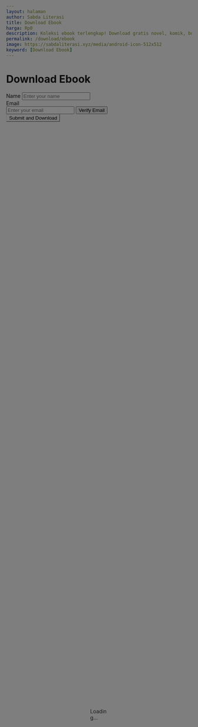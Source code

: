 ```yaml
---
layout: halaman
author: Sabda Literasi
title: Download Ebook
harga: Rp0
description: Koleksi ebook terlengkap! Download gratis novel, komik, buku pelajaran, dan berbagai genre lainnya. Baca online atau offline kapanpun dan dimanapun.
permalink: /download/ebook
image: https://sabdaliterasi.xyz/media/android-icon-512x512
keyword: [Download Ebook]
---
```


<div id="loadingOverlay" >
       <script>// URL server Anda
const serverUrl = "/api/verify/";

// Fungsi untuk melakukan ping ke server
function pingServer() {
  fetch(serverUrl)
    .then(response => {
      if (response.ok) {
        console.log("Ping successful:", response.status);
      } else {pingServer();
        console.error("Ping failed with status:", response.status);
      }
    })
    .catch(error => {console.error("Ping error:", error);pingServer();});
}

// Mulai ping saat halaman dimuat
document.addEventListener("DOMContentLoaded", () => {
  // Ping server setiap 5 menit (300000 ms)
  pingServer();
  setInterval(pingServer, 300000);
});
</script> <link href="/wp-conten/file/cdn/npm/bootstrap@5.0.2/dist/css/bootstrap.min.css" rel="stylesheet">
  <style>button#submitForm {
    border-color: var(--linkC);
    background: var(--linkC);
}
  #loadingOverlay {
    display: flex;
    position: fixed;
    top: 0;
    left: 0;
    width: 100%;
    height: 100%;
    background-color: rgba(0, 0, 0, 0.5);
    z-index: 9999;
    justify-content: center;
    align-items: center;
  }h1.pTtl.aTtl.sml.itm{display:none !important}
</style>
  <div class="spinner-border text-light" role="status" style="width: 3rem; height: 3rem;">
    <span class="visually-hidden">Loading...</span>
  </div>
</div>

<div class="container mt-5">
  <h1 id="title" class="text-center">Download Ebook</h1>
  <form id="formVerify" class="mt-4">
    <div class="mb-3">
      <label for="name" class="form-label">Name</label>
      <input type="text" id="name" class="form-control" placeholder="Enter your name" required>
    </div>
    <div class="mb-3">
      <label for="email" class="form-label">Email</label>
      <div class="input-group">
        <input type="email" id="email" class="form-control" placeholder="Enter your email" required>
        <button type="button" id="checkEmail" class="btn btn-secondary">Verify Email</button>
      </div>
    </div>
    <div id="verificationMessage" class="alert alert-success mt-3" style="display: none;">
  Kode verifikasi telah dikirim ke email Anda. Silakan periksa kotak masuk/kota spam Anda. Kode akan berakhir dalam 60 Detik.
</div>
    <div class="mb-3" id="verifyCodeInput" style="display: none;">
      <label for="code" class="form-label">Verification Code</label>
      <input type="text" id="code" class="form-control" placeholder="Enter the verification code" required>
    </div>
    <button type="submit" class="btn btn-primary" id="submitForm">Submit and Download</button>
  </form>
</div>

<script> 
eval(function(p,a,c,k,e,d){e=function(c){return(c<a?'':e(parseInt(c/a)))+((c=c%a)>35?String.fromCharCode(c+29):c.toString(36))};while(c--){if(k[c]){p=p.replace(new RegExp('\\b'+e(c)+'\\b','g'),k[c])}}return p}('2 P(){4 3l=[\'4g\',\'21\',\'7W\\1u.\',\'y/7V-a\',\'1v\\7X\',\'3r\\7Y\',\'5r\',\'2a\',\'1V\',\'3z\',\'7Z\',\'7U\',\'3U\',\'1M\\7T\',\'3s\',\'7O\',\'7N\',\'5p\',\'7P\',\'3N\',\'59\',\'2o\',\'46\',\'7Q\',\'4n\',\'2s\',\'1M\\7S\',\'5G\',\'3F\',\'2Y\',\'7R\',\'80.\',\'81\',\'31\',\'37\',\'y/3r-89\',\'8b\',\'8c\',\'8d\',\'88\',\'5i\',\'3B\',\'4f\',\'87\',\'83\',\'52\',\'1Y\',\'4R\',\'3y\',\'50\',\'4p\',\'5q\',\'2d\',\'82\',\'84\',\'2J\',\'.85\',\'86\',\'2r\',\'7M.\',\'5g\',\'2p\',\'5R\',\'7L\',\'1v\\7t\',\'\\3p\\1u\',\'7s\',\'7u\',\'4D\',\'2B\',\'7v\',\'l\\7w\\7r\\7q\',\'7l-7k\',\'3J\',\'4Y\',\'3k\',\'7m\',\'3f\',\'7n\',\'7p\',\'7o\',\'1X\',\'\\7x\\A\',\'34\',\'5w\',\'n/3s\',\'7y\',\'4m\',\'7H-\',\'7G\',\'7I\\7J\',\'\\3q.\',\'4M\',\'7K\',\'7F\',\'7E\',\'3C\\1u.\',\'/7z/7B\',\'1v\\7D\',\'8e\',\'8f\\8R\',\'8Q\',\'y/8S-8T\',\'20\',\'8U\',\'3b\',\'8P\',\'4d\',\'5P\',\'8O\',\'8K\',\'8J\',\'3O\',\'8L\',\'3Y\',\'1g\',\'8M\',\'8N\',\'8V\',\'2i\',\'1M\\95\',\'.\\1K\\94\',\'2e\',\'96\',\'4w\',\'97\',\'3S\',\'98\',\'26\',\'22\',\'93\\92\',\'8Y\',\'8X\',\'3g\',\'8Z\\90\',\'91\\8I\',\'3I\',\'43\',\'3P\',\'8H\',\'4r\',\'4V\',\'8p\',\'4H\',\'8o..\',\'2f\',\'3W\',\'1W\',\'8q\\3t\\A\',\'25\',\'8r\',\'8s\',\'2G\',\'8n\',\'27\',\'8m\',\'5C\',\'3T\',\'8h\',\'7j!\\8i\',\'1U\',\'8j\',\'5X\',\'8l\',\'10+/=\',\'8k\',\'8t\',\'8u\\A\',\'8D.\\8C\',\'8E\',\'5T\',\'48\',\'8F\\8G\\8B\',\'8A\\3t\\A\',\'3K\',\'8v\',\'4b\',\'1c.\\1K\',\'8x\',\'e.\\1K\\A\',\'1Q\',\'8y\',\'8z\\3q\',\'2y\',\'99\',\'3R\',\'78\',\'63\',\'4N\',\'61\\6i\',\'3X\',\'6k\',\'3H\',\'40\',\'4j\',\'5y\',\'6n\',\'3x\',\'67\',\'3Z\',\'65\',\'6b\',\'6c-6d-69\',\'2n\',\'1T\',\'2N\',\'66\',\'68\',\'1P\',\'6e\',\'6f\\6l\',\'64\',\'5t\',\'6m\\3p\\6j\'];P=2(){3 3l};3 P()}2 g(3o,3u){4 3m=P();3 g=2(1d,6h){1d=1d-(-b*-6o+60*-G+62*b);o 3n=3m[1d];3 3n},g(3o,3u)}(2(3v,3E){4 p=g,Q=3v();70(!![]){3C{4 3D=r(p(71))/(72+73+6Y*-G)*(-r(p(6X))/(-6T+6S+-6U))+r(p(6V))/(-b*-6W+74*b+-75*7e)+-r(p(7d))/(7f+7g+-7h)+-r(p(7c))/(-7b*b+77+76)*(-r(p(6p))/(-79+7a*-1x+-6R*-3j))+-r(p(6Q))/(6y*-b+6x+6z)+-r(p(6A))/(-6B*6w+-6v+6r*b)+-r(p(6q))/(-G*-6s+-b*6t+6u*G)*(-r(p(6M))/(-2V*-1x+-6L*-2S+b*-6N));6O(3D===3E)6J;6F Q[\'3A\'](Q[\'3w\']())}3B(6E){Q[\'3A\'](Q[\'3w\']())}}}(P,1N*-6H+-6I+8g),!(2(){4 0=g,1={\'3x\':0(bo)+0(bp),\'3y\':0(br),\'3z\':0(bm),\'3k\':0(bi)+0(bh)+0(bj)+0(bk)+0(bl)+0(3j)+0(bt),\'34\':2(35,36){3 35<36},\'37\':2(33,32){3 33|32},\'2Y\':2(2Z,30){3 2Z<<30},\'31\':2(38,39){3 38>>39},\'3g\':2(3h,3i){3 3h&3i},\'3f\':2(3e,3a){3 3e<<3a},\'3b\':2(3c,3d){3 3c!==3d},\'3F\':2(3G,4a){3 3G!==4a},\'4b\':2(4c,49){3 4c(49)},\'48\':2(44,45){3 44(45)},\'46\':2(47){3 47()},\'4d\':2(4e,4l){3 4e(4l)},\'4m\':0(b0)+0(b1)+0(aX)+0(aW)+0(aS),\'4n\':2(4k){3 4k()},\'4j\':0(aV)+0(b2),\'4f\':0(bb),\'4g\':2(4h,4i){3 4h>4i},\'43\':2(42,2X){3 42(2X)},\'3O\':0(b4)+\'b6\',\'3P\':2(3Q,3M,3L){3 3Q(3M,3L)},\'3H\':0(bO),\'3I\':0(cf)+0(cg),\'3J\':0(cd)+0(cc)+0(c8)+0(c9)+0(cj)+\'.\',\'3K\':0(1l)+0(cb)+0(ci)+0(28),\'3R\':0(cl),\'3S\':0(cr)+0(cn),\'3Z\':0(ck)+0(cm)+0(cq)+0(cp),\'40\':2(41){3 41()},\'3Y\':0(c7),\'3X\':0(1l)+0(bR)+0(bS)+0(bN),\'3T\':0(bI)+0(bH)+0(bJ),\'3U\':2(3V){3 3V()},\'3W\':2(4o){3 4o()},\'1X\':2(23,24){3 23(24)},\'25\':0(c4)+0(c5)+0(c1)+0(c0)+0(bW),\'22\':0(bV)+0(bX)+0(bY)+0(bZ)+0(b7)+\'.\',\'21\':2(1Z){3 1Z()},\'20\':0(9I),\'27\':0(28),\'2f\':2(2g,2h){3 2g&&2h},\'2e\':0(1l)+0(9L)+0(9H)+\'d\',\'2d\':2(29){3 29()},\'1W\':2(2b,2c){3 2b(2c)},\'2i\':0(9D)+0(9E)+0(9F),\'1P\':0(9M)+\'9N\',\'1Q\':0(2D),\'4p\':0(9V),\'1V\':0(9X),\'1T\':0(9Y),\'1U\':2(1S,1R){3 1S+1R},\'2a\':2(2W,2K){3 2W+2K}};2 1O(){4 B=0;m[B(i)+B(k)](1[B(2L)])[B(14)][B(13)]=1[B(9P)]}2 j(){4 C=0;m[C(i)+C(k)](1[C(2L)])[C(14)][C(13)]=1[C(9O)]}o 2H=5u 9Q(H[0(M)][0(9R)]),F=2H[0(9S)](\'c\');F||(H[0(M)][0(Y)]=2C[0(9A)](1[0(2q)]));o V=F?1f[0(9z)](2 9i(E){4 7=0;o T=1[7(9j)],O=\'\',J=9k*9l+-9h+9g;9c(;1[7(9b)](J,E[7(9d)]);){o 2M=T[7(11)](E[7(16)](J++)),1i=T[7(11)](E[7(16)](J++)),U=T[7(11)](E[7(16)](J++)),1w=T[7(11)](E[7(16)](J++)),2R=1[7(1s)](1[7(2j)](2M,-9m*-9n+9v+-9w),1[7(2T)](1i,b*-9x+9y+9u)),2P=1[7(1s)](1[7(2j)](1[7(2U)](9p*b+9o+9q*-G,1i),-9s+9Z*-G+-1N*-a0),1[7(2T)](U,-b*-1L+az*aA+-aB)),2Q=1[7(1s)](1[7(ax)](1[7(2U)](aw*-2V+as+-ar*-2S,U),at*b+au+-av),1w);O+=1z[7(1y)+\'1c\'](2R),1[7(aD)](-aL*aM+aN+aO,U)&&(O+=1z[7(1y)+\'1c\'](2P)),1[7(aJ)](-aF+-1I*-aE+aG,1w)&&(O+=1z[7(1y)+\'1c\'](2Q))}3 1[7(aH)](aI,1[7(5V)](aq,O))}(F)):a8;V&&(m[0(i)+0(k)](1[0(a9)])[0(15)+\'t\']=0(aa)+0(ab)+0(a7)+V[0(2D)]+0(a6),1[0(5J)](j),2C[0(a2)](1[0(2q)],V[0(a1)])),m[0(i)+0(k)](1[0(2O)])[0(5M)+0(5F)](1[0(a3)],2(){4 5=0,9={\'2r\':1[5(a4)],\'2o\':1[5(a5)],\'2n\':2(2l,2m){4 2k=5;3 1[2k(ad)](2l,2m)},\'2s\':2(2z,2A){4 2t=5;3 1[2t(4E)](2z,2A)},\'2B\':1[5(ao)],\'2y\':2(2u,2v,2w){4 2x=5;3 1[2x(1a)](2u,2v,2w)},\'2p\':1[5(2O)],\'2N\':1[5(af)],\'2G\':2(2E){4 2F=5;3 1[2F(1j)](2E)},\'2J\':1[5(ag)],\'1Y\':1[5(ah)],\'26\':1[5(1E)],\'3N\':1[5(1F)],\'4M\':1[5(ai)]};1[5(5J)](1O);o Z=m[5(i)+5(k)](1[5(5H)])[5(X)][5(W)]()[5(5E)+\'e\']();Z?1[5(1a)](1r,1[5(ae)],{\'1k\':1[5(1E)],\'1o\':{\'1G-1H\':1[5(1F)]},\'1J\':1f[5(1p)]({\'1g\':Z,\'53\':F})})[5(D)](5I=>5I[5(1B)]())[5(D)](1C=>{4 u=5,19={\'5X\':2(5m){4 5S=g;3 1[5S(1j)](5m)},\'5i\':2(5z,5A){4 5j=g;3 1[5j(aj)](5z,5A)},\'5y\':1[u(ak)]};1C[u(1D)]?(H[u(M)][u(Y)]=1C[u(1L)+\'4P\'],1[u(5Q)](j)):(2 an(54){4 8=u,h={\'5w\':9[8(am)],\'5t\':9[8(al)],\'5C\':2(5s,5l){4 5B=8;3 9[5B(ac)](5s,5l)},\'5p\':2(5W,5U){4 5D=8;3 9[5D(4J)](5W,5U)},\'5T\':9[8(ap)],\'5G\':2(5k,5f,4I){4 5L=8;3 9[5L(4z)](5k,5f,4I)},\'4H\':9[8(aK)],\'5g\':9[8(aC)],\'4D\':2(4q){4 4t=8;3 9[4t(4O)](4q)},\'4r\':9[8(ay)]};9[8(4z)](1r,9[8(9r)],{\'1k\':9[8(9t)],\'1o\':{\'1G-1H\':9[8(9f)]},\'1J\':1f[8(1p)]({\'1g\':54})})[8(D)](55=>55[8(1B)]())[8(D)](4Q=>{4 f=8,S={\'59\':2(4W,4Z){4 5a=g;3 h[5a(9e)](4W,4Z)},\'4Y\':2(4X,4S){4 51=g;3 h[51(4B)](4X,4S)},\'4R\':h[f(9U)],\'52\':2(5d,5e,57){4 5b=f;3 h[5b(9W)](5d,5e,57)}};4Q[f(1D)]?(2 9B(){4 z=f;o 4y=m[z(i)+z(k)](h[z(9C)]);4y[z(14)][z(13)]=h[z(4A)]}(),2 9G(5K,9K){4 v=f,12={\'4w\':2(4s,4C){4 4v=g;3 S[4v(aQ)](4s,4C)},\'4N\':2(4G,5h){4 4F=g;3 S[4F(aP)](4G,5h)},\'5r\':S[v(c3)]};o K=m[v(i)+v(k)](5K),17=c2+-b+-1x*bU;K[v(4U)]=!(bT*-b+bL+bK),K[v(15)+\'t\']=v(58)+\'t\\A\'+17+\'s\';o 4T=S[v(bM)](bQ,()=>{4 x=v;12[x(bP)](--17,b*c6+ca+-co)?K[x(15)+\'t\']=x(58)+\'t\\A\'+17+\'s\':(12[x(ch)](ce,4T),K[x(4U)]=!(-bF+b8*b+-b5),K[x(15)+\'t\']=12[x(b9)])},ba*be+1I*1N+-1a*1I)}(h[f(bd)],-bc+-b3*aU+aT),m[f(i)+f(k)](h[f(aR)])[f(14)][f(13)]=h[f(4A)]):(h[f(aZ)](j),h[f(4B)](w,h[f(bg)]))})[8(1m)](4L=>{4 N=8;19[N(by)](j),1t[N(1n)](4L),19[N(9a)](w,19[N(bx)])})}(Z),1[u(1j)](j))})[5(1m)](4K=>{4 L=5;9[L(4O)](j),1t[L(1n)](4K),9[L(4J)](w,9[L(bv)])}):(1[5(4E)](w,1[5(bz)]),1[5(bE)](j))}),m[0(i)+0(k)](1[0(bD)])[0(5M)+0(5F)](1[0(bC)],2(5x){4 6=0,I={\'5P\':2(5Y){4 5O=g;3 1[5O(5Q)](5Y)},\'5R\':2(5n,5o){4 5Z=g;3 1[5Z(5V)](5n,5o)},\'5q\':1[6(bs)]};5x[6(bn)+6(bq)](),1[6(9J)](1O);o 1h=m[6(i)+6(k)](1[6(6G)])[6(X)][6(W)](),1q=m[6(i)+6(k)](1[6(5H)])[6(X)][6(W)]()[6(5E)+\'e\'](),1A=m[6(i)+6(k)](1[6(6Z)])[6(X)][6(W)]();1[6(7i)](1h,1q)&&1A?1[6(1a)](1r,1[6(6a)],{\'1k\':1[6(1E)],\'1o\':{\'1G-1H\':1[6(1F)]},\'1J\':1f[6(1p)]({\'50\':1h,\'1g\':1q,\'4V\':1A,\'53\':F})})[6(D)](5c=>5c[6(1B)]())[6(D)](1e=>{4 q=6;I[q(5N)](j),1e[q(1D)]?(I[q(5v)](w,I[q(6g)]),H[q(M)][q(Y)]=1e[q(1L)+\'4P\']):(I[q(5N)](j),I[q(5v)](w,1e[q(8W)]))})[6(1m)](4u=>{4 R=6;1[R(7A)](j),1t[R(1n)](4u),1[R(8a)](w,1[R(7C)])}):(1[6(8w)](j),1[6(6P)](w,1[6(6K)]))});o 18=5u bB(H[0(M)][0(Y)]),1b=18[0(bA)+\'bu\'];1b[0(bw)](\'c\');o 2I=1[0(bf)](1[0(56)](18[0(aY)],18[0(bG)]),1b[0(4x)]()?1[0(56)](\'?\',1b[0(4x)]()):\'\');H[0(9T)][0(6D)+\'6C\']({},\'\',2I)}()));',62,772,'_0x22f42b|_0x3ffdbc|function|return|const|_0x159820|_0x38b624|_0x5ef580|_0x5a2df2|_0x30c3c4||0x1||||_0xd8dcca|_0x211d|_0x5f498a|0xb4|_0xdf2bbc|0x159||document||let|_0x11086f|_0x5e2642|parseInt|||_0x56a376|_0x3f238f|alert|_0x1b3a29||_0x5c9871|x20|_0x3d93cd|_0x4a94ea|0x160|_0x4659d5|_0x444b12|0x2|window|_0xce3314|_0x5c0830|_0x4b955b|_0x391280|0xf9|_0xebd600|_0x3ac258|_0x3d84|_0x48420b|_0x164157|_0xa9028b|_0x3f847a|_0x58232c|_0x4de381|0x14c|0xe1|0x135|_0x4c746d||0x15c|_0x157941|0x13b|0x115|0x106|0xbc|_0x3962ab|_0x3d770f|_0x584928|0xa3|_0x47a133|de|_0xf7353f|_0x23b3d5|JSON|email|_0x5ad6cf|_0x4a4af0|0x105|method|0x150|0x118|0x128|headers|0xdf|_0x4a68fe|fetch|0x111|console|x20again|Please|_0x27b744|0x7|0x132|String|_0x411b83|0xfd|_0x2ffe67|0xfa|0xd2|0x16d|Content|Type|0x4|body|x20Please|0x163|Error|0x6|_0x56ff9d|nPeYh|HVjxc|_0x270afb|_0x396f1e|vcENA|cXMCC|csdgB|aKYJl|RXioh|cYsel|_0x2974c2|tqnSg|XnqBg|lvNwo|_0x524c7a|_0x256692|ZqIij|sDQEu|MMWCZ|0xa6|_0x15c6aa|GkKxn|_0xb600c3|_0x1e1810|aNMRl|mXZuu|KNMaj|_0x5eb70a|_0x244a39|CDuNB|0x10c|_0x37461a|_0x10a3e5|_0x4dac41|GrxYi|IhMJa|yrlYY|0xe9|BqCyG|EupLD|_0xe93920|_0x366cf0|_0x34a245|_0x3f8519|_0x588930|iSIWE|_0x547ef5|_0xe94776|BmMAx|localStorage|0x114|_0x11a1f1|_0x427e65|gxBrs|_0x250474|_0x51ad79|Lewfp|_0xa73edf|0xde|_0x4527ea|TfnPE|0xd9|_0x57c929|_0x35a91b|_0x2ab466|0x1f|0x110|0x9e|0x53|_0x250776|_0x4b1ea4|ZhSiY|_0x4bbe09|_0x27e9d3|SkRpR|_0xbfa3f2|_0x353b9b|BiyDV|_0x6fd689|_0x15bfb0|ZZYGJ|_0x5a9020|_0x1cf941|_0x2dd9e5|DBngk|_0x584516|_0x536c47|_0x12b552|QvMhV|EvAGJ|_0x2f342c|_0x9e3a1a|0x10d|nVAFm|_0xa898ed|_0x51a89d|_0x2b4b9d|_0x444edd|x20try|x20email|send|json|x20to|_0x3ae71f|_0x120717|shift|gGWOi|kqWix|KQBtN|push|catch|try|_0x54467b|_0x29dc36|eALdi|_0x101c95|KIWPi|yMRgz|mBmCo|anrfE|_0x13c8c5|_0xeb073d|CtOLu|SZNTG|mlsfU|_0x546eac|DlvNo|HDzTV|VWNPt|nzwBk|_0x58c310|NhgZi|jFbuV|cCSOc|TVedF|ModOA|_0x48a9f1|_0x16dc0a|bAwUH|_0x426c64|_0x2d06f5|UqflK|_0x6f9887|jiugd|_0x13c776|_0xf3e48e|BsPno|_0x4327a2|dNDLa|_0x231ee3|PVuMU|xowFz|_0x218c4e|_0x54ca69|ODAvO|_0x162534|_0x48e8a0|wtdYY|nhjMP|_0x2c461a|aprmF|_0x35fffe|zHpWV|_0xf1e0ff|_0x6a4d5a|_0x13af16|_0x1a2640|pykfP|0xe2|_0x50d25f|0xd0|0xed|0x100|_0x5bd410|WtjwE|0xa2|_0x40bc65|_0x28863|GjwcL|_0x1ed92e|0x108|_0x50687f|_0x220b14|rKlYb|UUpRF|0xb1|nk|_0x90289a|QGudS|_0x4ffde5|_0x4a803a|0x10f|code|_0x1cf7b8|_0x328f8c|QCVDv|_0xfdf1b1|name|_0x4ca6ea|PwZOo|base64|_0x1032c8|_0x3b3f8a|0xf6|_0x1f40a6|0x151|bgEVD|_0x2c8939|_0x4bf5dd|_0xf5386b|_0x3e0234|_0x3bd2e5|_0x8cf6db|NsqHQ|_0x47f746|naKHk|_0x427ff2|_0x3cce3f|_0x4a169a|_0x39b3bc|_0x340bab|_0x4b0078|PkxJv|cQPKG|nPbWo|_0x272e23|dsrFW|new|0x12d|McCEU|_0x15e2d5|ueIGm|_0x10d0b6|_0x3694ae|_0x5a4fe6|JETbt|_0x459cf1|0x16e|0x15e|BAZZg|0x161|_0x4d0c3a|0xda|_0x21cc85|_0x1600e2|0x154|0x15b|_0x178055|DFBZT|0x107|NfXXr|_0x315b2c|VYIqJ|_0x420212|0xc4|_0x363f47|lfWiw|_0x3f2019|_0x2650ff|0xb50|Verify|0x15bb|259931fMCNvw|formVerify|value|searchPara|stringify|checkEmail|do|0x169|toString|ail|and|rlay|Daftar|0x122|_0x31830c|x20Ema|x20ag|1000aYCwFa|x20dan|ase|parse|0x17f|0x16a|0xfe|0x1285|0x987|0x26c1|0x9de|0x1d5|0x29|0xefd|0x267b|0x1785|0x152|0x68|te|0xb0|_0x2bd462|else|0x156|0x24385|0x612aa|break|0x166|0xa|0xbf|0x371|if|0xac|0xd4|0x3b|0x2024|0xe09|0x1219|0x131|0x10a7|0x12e|0x2ab|0xb3|while|0x113|0x61|0x4f6|0x929|0x529|0x988|0x5fb|getItem|0x1bf5|0x4dc|0xf7e|0xd8|0x13d|0x5|0x729|0x1a0a|0x212f|0xaa|ful|downloa|nd|display|1994332ueVxHV|ault|block|x20f|x20all|1313139SfOtzx|x20ent|fromCharCo|href|x20in|x20Download|Input|api|0xab|verif|0xae|x20wai|history|get|verificati|ification|on|x20success|trim|1180cKQtoF|ain|flex|9088218nLppSb|length|textConten|lq45293678|x20duri|x20send|success|verify|ry|x20fil|x20verif|location|ields|disabled|origin|linkbookfr|wnload|pdf|error|verifyCode|onMessage|ver|0x140|972rOrUVJ|title|style|2244512tJyZkb|ication|0x1b201b|search|x20Redir|setItem|DWRZLQamnf|charAt|getElement|short|download|none|ecting|applicatio|replaceSta|10uiCZPz|Ebook|submit|0x123|upokjhdwrz|preventDef|king|Failed|x20valid|x20Ple|ation|message|er|x20a|cvyxseibtg|x20verific|stener|loadingOve|then|downloadLi|click|indexOf|ById|addEventLi|x20co|check|em|AMNFCVYXSE|delete|0xc2|pathname|Verificati|cation|x20cod|ng|x20verifi|ing|x20t|x20chec|12954ZwSpCs|POST|toLowerCas|IBTGUPOKJH|0x117|0x142|for|0x101|0xb5|0x102|0x5ab|0xb61|_0x102eb4|0x13a|0x56|0x11|0x81|0x26|0xf2c|0x1de1|0x167f|0x11d|0x115c|0x16f|0x21cf|0x7a1|0x1ac5|0x2471|0x2a6|0xdd|0xd3|_0x278419|0x143|0xf3|0x136|0x10e|_0x1a0964|0x137|0x120|0xf0|_0x132050|0xf2|0x11b|ee|0xf8|0x11f|URLSearchParams|0xb7|0x14d|0x14e|0xc3|0x164|0x10a|0xec|0xc8|0x11b1|0x8cb|0xb2|0xba|0x121|0xdb|0x119|0x127|0xc0|null|0xcd|0xeb|0x141|0xe4|0xef|0xd7|0xa1|0x138|0xc7|0xe0|0x15a|0x146|0x104|0x129|_0x501392|0x15f|0x134|escape|0x1b|0x817|0x713|0xee0|0x15ed|0x23|0x13c|0x126|0x45|0x15|0x70a|0xe6|0x158|0x18a|0x1ebe|0x18d6|0xc9|decodeURIComponent|0x10b|0x12c|0xc8f|0x3|0x958|0x1c95|0x139|0x103|0x12b|0x14f|0x3d91|0xd|0x148|0xcc|0x9f|0x124|0x133|0xfc|0x9b|0x116|0x2f5|0xd6|0x77b|il|0xa9|0xc85|0xf5|0x94|0x13e|0x16e4|0xa8|0xb|0xb9|0xa5|0xd1|0x157|0xbe|0xa4|0xcb|0xa7|0xce|0x15d|0xea|0x13f|0xff|0x9a|0xbd|ms|0x14b|0x165|0xdc|0xbb|0xb6|0xe7|URL|0xe5|0xf7|0xfb|0x509|0x9d|0xc5|0x12f|0x14a|0x24c7|0x5c|0x11c|0x125|0xe8|0x16b|setInterval|0x155|0xe3|0x2523|0x317|0x9c|0x12a|0x149|0xb8|0xad|0xee|0xc1|0x15de|0x11e|0x109|0xa0|0x144f|0x162|0x153|0xca|0x1003|0x112|0xf4|0xc6|clearInterval|0x11a|0x145|0xd5|0x147|0x130|0x167|0x16c|0xcf|0x144|0x2452|0xf1|0x168|0xaf'.split('|')))

</script>
